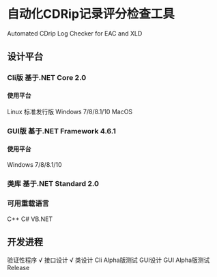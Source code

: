 # 自动化CDRip记录评分检查工具
Automated CDrip Log Checker for EAC and XLD
## 设计平台
### Cli版 基于.NET Core 2.0
#### 使用平台
Linux 标准发行版 Windows 7/8/8.1/10 MacOS
### GUI版 基于.NET Framework 4.6.1
#### 使用平台
Windows 7/8/8.1/10
### 类库 基于.NET Standard 2.0
### 可用重载语言
C++ C# VB.NET
## 开发进程
验证性程序 √
接口设计 √
类设计
Cli Alpha版测试
GUI设计
GUI Alpha版测试
Release
